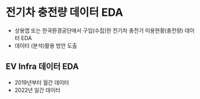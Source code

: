 # 전기차 충전량 데이터 EDA
- 상용앱 또는 한국환경공단에서 구입(수집)한 전기차 충전기 이용현황(충전량) 데이터 EDA
- 데이터 (분석)활용 방안 도출
## EV Infra 데이터 EDA
- 2019년부터 월간 데이터
- 2022년 일간 데이터
